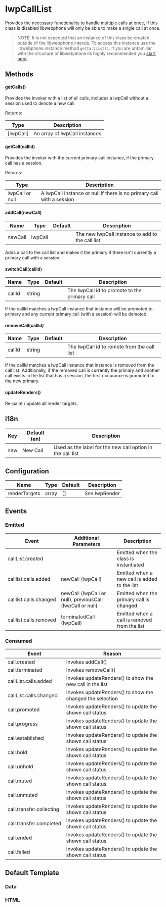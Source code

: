 # lwpCallList

Provides the necessary functionality to handle multiple calls at once, if this
class is disabled libwebphone will only be able to make a single call at once.

> NOTE! It is not expected that an instance of this class be created outside of the libwebphone interals. To access this instance use the libwebphone instance method `getCallList()`. If you are unfamiliar with the structure of libwebphone its highly recommended you [start here](/README.md).

## Methods

#### getCalls()

Provides the invoker with a list of all calls, includes a lwpCall without a
session used to denote a new call.

Returns:

| Type      | Description                   |
| --------- | ----------------------------- |
| [lwpCall] | An array of lwpCall instances |

#### getCall(callId)

Provides the invoker with the current primary call instance, if the primary call
has a session.

Returns:

| Type            | Description                                                           |
| --------------- | --------------------------------------------------------------------- |
| lwpCall or null | A lwpCall instance or null if there is no primary call with a session |

#### addCall(newCall)

| Name    | Type    | Default | Description                                      |
| ------- | ------- | ------- | ------------------------------------------------ |
| newCall | lwpCall |         | The new lwpCall instance to add to the call list |

Adds a call to the call list and makes it the primary if there isn't currently a
primary call with a session.

#### switchCall(callId)

| Name   | Type   | Default | Description                                   |
| ------ | ------ | ------- | --------------------------------------------- |
| callId | string |         | The lwpCall id to promote to the primary call |

If the callId matches a lwpCall instance that instance will be promoted to
primary and any current primary call (with a session) will be demoted.

#### removeCall(callId)

| Name   | Type   | Default | Description                                 |
| ------ | ------ | ------- | ------------------------------------------- |
| callId | string |         | The lwpCall id to remote from the call list |

If the callId matches a lwpCall instance that instance is removed from the call
list. Additionally, if the removed call is currently the primary and another
call exists in the list that has a session, the first occurance is promoted to
the new primary.

#### updateRenders()

Re-paint / update all render targets.

## i18n

| Key | Default (en) | Description                                                |
| --- | ------------ | ---------------------------------------------------------- |
| new | New Call     | Used as the label for the new call option in the call list |

## Configuration

| Name          | Type  | Default | Description   |
| ------------- | ----- | ------- | ------------- |
| renderTargets | array | []      | See lwpRender |

## Events

### Emitted

| Event                  | Additional Parameters                                     | Description                                  |
| ---------------------- | --------------------------------------------------------- | -------------------------------------------- |
| callList.created       |                                                           | Emitted when the class is instantiated       |
| calllist.calls.added   | newCall (lwpCall)                                         | Emitted when a new call is added to the list |
| calllist.calls.changed | newCall (lwpCall or null), previousCall (lwpCall or null) | Emitted when the primary call is changed     |
| calllist.calls.removed | terminatedCall (lwpCall)                                  | Emitted when a call is removed from the list |

### Consumed

| Event                    | Reason                                                    |
| ------------------------ | --------------------------------------------------------- |
| call.created             | Invokes addCall()                                         |
| call.terminated          | Invokes removeCall()                                      |
| callList.calls.added     | Invokes updateRenders() to show the new call in the list  |
| callList.calls.changed   | Invokes updateRenders() to show the changed the selection |
| call.promoted            | Invokes updateRenders() to update the shown call status   |
| call.progress            | Invokes updateRenders() to update the shown call status   |
| call.established         | Invokes updateRenders() to update the shown call status   |
| call.hold                | Invokes updateRenders() to update the shown call status   |
| call.unhold              | Invokes updateRenders() to update the shown call status   |
| call.muted               | Invokes updateRenders() to update the shown call status   |
| call.unmuted             | Invokes updateRenders() to update the shown call status   |
| call.transfer.collecting | Invokes updateRenders() to update the shown call status   |
| call.transfer.completed  | Invokes updateRenders() to update the shown call status   |
| call.ended               | Invokes updateRenders() to update the shown call status   |
| call.failed              | Invokes updateRenders() to update the shown call status   |

## Default Template

### Data

### HTML
